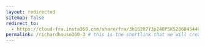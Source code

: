 ```yaml
---
layout: redirected
sitemap: false
redirect_to:
  - https://cloud-fra.insta360.com/share/fra/3h1G2R7Y3p240P5K5286845440  # This is where it will be redirected  - must be a complete url and a space after the -
permalink: /richardhouse360-3 # this is the shortlink that we will create the / is required - MUST MATCH the name of the file amd a space after the :
---
```

